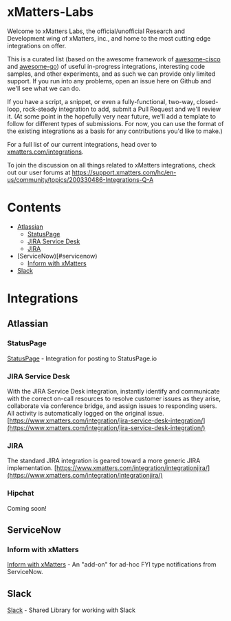 # xMatters-Labs
Welcome to xMatters Labs, the official/unofficial Research and Development wing of xMatters, inc., and home to the most cutting edge integrations on offer. 

This is a curated list (based on the awesome framework of [awesome-cisco](https://github.com/CiscoDevNet/awesome-ciscospark) and [awesome-go](https://github.com/avelino/awesome-go)) of useful in-progress integrations, interesting code samples, and other experiments, and as such we can provide only limited support. If you run into any problems, open an issue here on Github and we'll see what we can do. 

If you have a script, a snippet, or even a fully-functional, two-way, closed-loop, rock-steady integration to add, submit a Pull Request and we'll review it. (At some point in the hopefully very near future, we'll add a template to follow for different types of submissions. For now, you can use the format of the existing integrations as a basis for any contributions you'd like to make.)

For a full list of our current integrations, head over to [xmatters.com/integrations](https://www.xmatters.com/integrations). 

To join the discussion on all things related to xMatters integrations, check out our user forums at https://support.xmatters.com/hc/en-us/community/topics/200330486-Integrations-Q-A

# Contents
- [Atlassian](#atlassian)
  - [StatusPage](#statuspage)
  - [JIRA Service Desk](#jira-service-desk)
  - [JIRA](#jira)
- [ServiceNow)[#servicenow)
  - [Inform with xMatters](#inform-with-xmatters)
- [Slack](#slack)


# Integrations
## Atlassian
### StatusPage
[StatusPage](https://github.com/xmatters/xm-labs-statuspage) - Integration for posting to StatusPage.io

### JIRA Service Desk
With the JIRA Service Desk integration, instantly identify and communicate with the correct on-call resources to resolve customer issues as they arise, collaborate via conference bridge, and assign issues to responding users. All activity is automatically logged on the original issue.
[https://www.xmatters.com/integration/jira-service-desk-integration/](https://www.xmatters.com/integration/jira-service-desk-integration/)

### JIRA
The standard JIRA integration is geared toward a more generic JIRA implementation. 
[https://www.xmatters.com/integration/integrationjira/](https://www.xmatters.com/integration/integrationjira/)

### Hipchat
Coming soon!

## ServiceNow
### Inform with xMatters
[Inform with xMatters](https://github.com/xmatters/xm-labs-snow-inform) - An "add-on" for ad-hoc FYI type notifications from ServiceNow. 

## Slack
[Slack](https://github.com/xmatters/xm-labs-slack) - Shared Library for working with Slack
